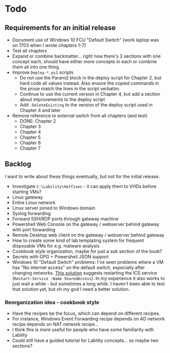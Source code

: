 # Todo

## Requirements for an initial release

-   Document use of Windows 10 FCU "Default Switch"
    (work laptop was on 1703 when I wrote chapters 1-7)
-   Test all chapters
-   Expand or combine backmatter...
    right now there's 3 sections with one concept each,
    should have either more concepts in each or combine them all into one thing
-   Improve `Deploy-*.ps1` scripts
    -   Do not use the Param() block in the deploy script for Chapter 2,
        but hard code all values instead.
        Also ensure the copied commands in the prose match the lines in the script verbatim.
    -   Continue to use the current version in Chapter 4,
        but add a section about improvements to the deploy script
    -   Add `-DeleteExisting` to the version of the deploy script used in Chapter 4 and later
-   Remove reference to external switch from all chapters (and test)
    -   DONE: Chapter 2
    -   Chapter 3
    -   Chapter 4
    -   Chapter 5
    -   Chapter 6
    -   Chapter 7

## Backlog

I want to write about these things eventually,
but not for the initial release.

-   Investigate `C:\Lability\Hotfixes` - it can apply them to VHDs before starting VMs?
-   Linux gateway
-   Entire Linux network
-   Linux server joined to Windows domain
-   Syslog forwarding
-   Forward SSH/RDP ports through gateway machine
-   Powershell Web Console on the gateway / webserver behind gateway with port forwarding
-   Remote Desktop web client on the gateway / webserver behind gateway
-   How to create some kind of lab templating system for frequent disposable VMs for e.g. malware analysis
-   Cookbook style organization, maybe for just a sub section of the book?
-   Secrets with GPG + Powershell JSON support
-   Windows 10 "Default Switch" problems:
    I've seen problems where a VM has "No internet access" on the default switch,
    especially after changing networks.
    [This solution](https://t3chn1ck.wordpress.com/2018/06/19/no-internet-on-hyper-v-guest-using-default-switch/)
    suggests restarting the ICS service (`Restart-Service -Name SharedAccess`).
    In my experience it also works to just wait a while - but sometimes a long while.
    I haven't been able to test that solution yet, but oh my god I need a better solution.

### Reorganization idea - cookbook style

-   Have the recipes be the focus, which can depend on different recipes.
-   For instance, Windows Event Forwarding recipe depends on AD network recipe depends on NAT network recipe...
-   I think this is more useful for people who have some familiarity with Lability
-   Could still have a guided tutorial for Lability concepts... so maybe two sections?
